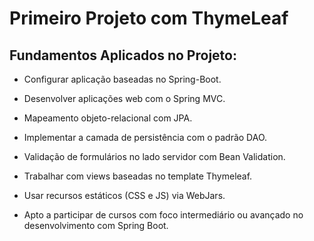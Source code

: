 # Primeiro Projeto com ThymeLeaf
## Fundamentos Aplicados no Projeto:

- Configurar aplicação baseadas no Spring-Boot.

- Desenvolver aplicações web com o Spring MVC.

- Mapeamento objeto-relacional com JPA.

- Implementar a camada de persistência com o padrão DAO.

- Validação de formulários no lado servidor com Bean Validation.

- Trabalhar com views baseadas no template Thymeleaf.

- Usar recursos estáticos (CSS e JS) via WebJars.

- Apto a participar de cursos com foco intermediário ou avançado no desenvolvimento com Spring Boot.

